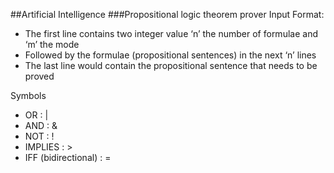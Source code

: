 ##Artificial Intelligence
###Propositional logic theorem prover
Input Format:
- The first line contains two integer value ‘n’  the number of formulae and ‘m’ the mode
- Followed by the formulae (propositional sentences) in the next ‘n’ lines
- The last line would contain the propositional sentence that needs to be proved 

Symbols
- OR : | 
- AND : & 
- NOT : ! 
- IMPLIES : > 
- IFF (bidirectional) : = 
